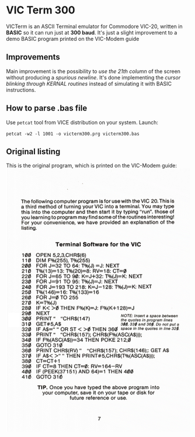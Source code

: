# VIC Term 300
VICTerm is an ASCII Terminal emulator for Commodore VIC-20, written in **BASIC** so it can run just at **300 baud**. It's just a slight improvement to a demo BASIC program printed on the VIC-Modem guide

## Improvements
Main improvement is the possibility to *use the 21th column* of the screen without producing a *spurious newline*. It's done implementing the *cursor blinking through KERNAL routines* instead of simulating it with BASIC instructions.

## How to parse .bas file
Use `petcat` tool from VICE distribution on your system. Launch:

    petcat -w2 -l 1001 -o victerm300.prg victerm300.bas

## Original listing
This is the original program, which is printed on the VIC-Modem guide:
![vicmodem](vicmodem.png)

